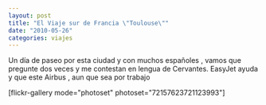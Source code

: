```yaml
---
layout: post
title: "El Viaje sur de Francia \"Toulouse\""
date: "2010-05-26"
categories: viajes
---
```


Un día de paseo por esta ciudad y con muchos españoles , vamos que pregunte dos veces y me contestan en lengua de Cervantes. EasyJet ayuda y que este Airbus , aun que sea por trabajo

\[flickr-gallery mode="photoset" photoset="72157623721123993"\]

